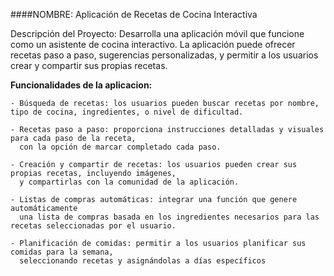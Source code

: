 ####NOMBRE: Aplicación de Recetas de Cocina Interactiva
<p>
Descripción del Proyecto: Desarrolla una aplicación móvil que funcione como un asistente de cocina interactivo. La aplicación puede ofrecer recetas paso a paso, sugerencias personalizadas, y permitir a los usuarios crear y compartir sus propias recetas.
</p>


**Funcionalidades de la aplicacion:**

````
- Búsqueda de recetas: los usuarios pueden buscar recetas por nombre, tipo de cocina, ingredientes, o nivel de dificultad.

- Recetas paso a paso: proporciona instrucciones detalladas y visuales para cada paso de la receta,
  con la opción de marcar completado cada paso.

- Creación y compartir de recetas: los usuarios pueden crear sus propias recetas, incluyendo imágenes,
  y compartirlas con la comunidad de la aplicación.

- Listas de compras automáticas: integrar una función que genere automáticamente
  una lista de compras basada en los ingredientes necesarios para las recetas seleccionadas por el usuario.

- Planificación de comidas: permitir a los usuarios planificar sus comidas para la semana,
  seleccionando recetas y asignándolas a días específicos
````
